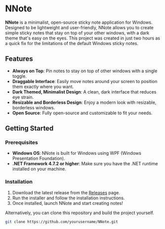 # NNote

**NNote** is a minimalist, open-source sticky note application for Windows. Designed to be lightweight and user-friendly, NNote allows you to create simple sticky notes that stay on top of your other windows, with a dark theme that's easy on the eyes. This project was created in just two hours as a quick fix for the limitations of the default Windows sticky notes.

## Features

- **Always on Top**: Pin notes to stay on top of other windows with a single toggle.
- **Draggable Interface**: Easily move notes around your screen to position them exactly where you want.
- **Dark Themed, Minimalist Design**: A clean, dark interface that reduces eye strain.
- **Resizable and Borderless Design**: Enjoy a modern look with resizable, borderless windows.
- **Open Source**: Fully open-source and customizable to fit your needs.

## Getting Started

### Prerequisites

- **Windows OS**: NNote is built for Windows using WPF (Windows Presentation Foundation).
- **.NET Framework 4.7.2 or higher**: Make sure you have the .NET runtime installed on your machine.

### Installation

1. Download the latest release from the [Releases](https://nixonsresume.online/index.php/2024/11/14/nnote-2-hous-project-to-fix-windows-sticky-note/) page.
2. Run the installer and follow the installation instructions.
3. Once installed, launch NNote and start creating notes!

Alternatively, you can clone this repository and build the project yourself.

```bash
git clone https://github.com/yourusername/NNote.git
